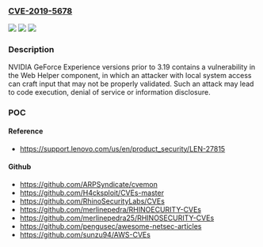 ### [CVE-2019-5678](https://cve.mitre.org/cgi-bin/cvename.cgi?name=CVE-2019-5678)
![](https://img.shields.io/static/v1?label=Product&message=NVIDIA%20GeForce%20Experience&color=blue)
![](https://img.shields.io/static/v1?label=Version&message=n%2Fa&color=blue)
![](https://img.shields.io/static/v1?label=Vulnerability&message=code%20execution%2C%20denial%20of%20service%2C%20information%20disclosure&color=brighgreen)

### Description

NVIDIA GeForce Experience versions prior to 3.19 contains a vulnerability in the Web Helper component, in which an attacker with local system access can craft input that may not be properly validated. Such an attack may lead to code execution, denial of service or information disclosure.

### POC

#### Reference
- https://support.lenovo.com/us/en/product_security/LEN-27815

#### Github
- https://github.com/ARPSyndicate/cvemon
- https://github.com/H4cksploit/CVEs-master
- https://github.com/RhinoSecurityLabs/CVEs
- https://github.com/merlinepedra/RHINOECURITY-CVEs
- https://github.com/merlinepedra25/RHINOSECURITY-CVEs
- https://github.com/pengusec/awesome-netsec-articles
- https://github.com/sunzu94/AWS-CVEs

